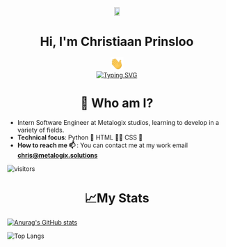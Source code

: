 <div align='center'>
     <img src="https://i.imgur.com/kci3wad.png" width="15%" height="15%"/>
</div>

<h1 align="center">Hi, I'm Christiaan Prinsloo </h1>

<div align='center'>
  <img src="https://raw.githubusercontent.com/BenjaminMichaelis/BenjaminMichaelis/master/gifs/wave.gif" width="30px"/>
</div>
<div align='center' width="110%">
  <a href="https://git.io/typing-svg"><img src="https://readme-typing-svg.demolab.com?font=Fira+Code&pause=1000&center=true&vCenter=true&width=435&lines=Intern+HTML%2C+CSS+and+Python+developer" alt="Typing SVG" /></a>
</div>

<h1 align="center">🤔 Who am I?</h1>

<ul>
  <li>Intern Software Engineer at Metalogix studios, learning to develop in a variety of fields.
  <li><strong>Technical focus</strong>: Python 🐍 HTML 👩‍💻 CSS 📖
  <li><strong>How to reach me 📫 </strong>: You can contact me at my work email <a href="chris@metalogix.solutions"><b>chris@metalogix.solutions</b></a>
</ul>

  ![visitors](https://visitor-badge.laobi.icu/badge?page_id=ChristiaanPrinsloo.visitor-badge)

<h1 align="center">📈My Stats</h1>

[![Anurag's GitHub stats](https://github-readme-stats.vercel.app/api?username=ChristiaanPrinsloo&theme=tokyonight)](https://github.com/anuraghazra/github-readme-stats)

![Top Langs](https://github-readme-stats.vercel.app/api/top-langs/?username=ChristiaanPrinsloo&theme=tokyonight)

<h1></h1>
